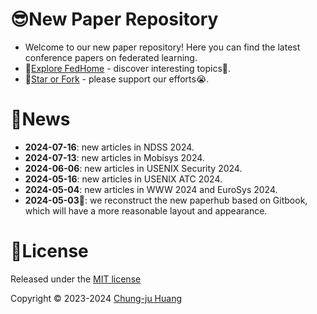 # 😎New Paper Repository

- Welcome to our new paper repository! Here you can find the latest conference papers on federated learning.
- 🔗[Explore FedHome](https://charlesjourney.gitbook.io/fedhome/) - discover interesting topics🤗.
- 🌟[Star or Fork](https://github.com/Chung-ju/Federated-learning-papers) - please support our efforts😭.

# 📢News

- **2024-07-16**: new articles in NDSS 2024.
- **2024-07-13**: new articles in Mobisys 2024.
- **2024-06-06**: new articles in USENIX Security 2024.
- **2024-05-16**: new articles in USENIX ATC 2024.
- **2024-05-04**: new articles in WWW 2024 and EuroSys 2024.
- **2024-05-03**👏: we reconstruct the new paperhub based on Gitbook, which will have a more reasonable layout and appearance.


# 📜License

Released under the [MIT license](https://opensource.org/license/mit)

Copyright © 2023-2024 [Chung-ju Huang](https://github.com/Chung-ju)